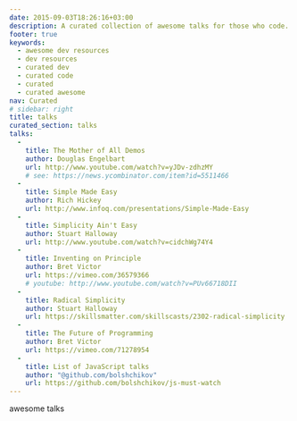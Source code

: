 ```yaml
---
date: 2015-09-03T18:26:16+03:00
description: A curated collection of awesome talks for those who code.
footer: true
keywords: 
  - awesome dev resources
  - dev resources
  - curated dev
  - curated code
  - curated
  - curated awesome
nav: Curated
# sidebar: right
title: talks
curated_section: talks
talks: 
  - 
    title: The Mother of All Demos
    author: Douglas Engelbart
    url: http://www.youtube.com/watch?v=yJDv-zdhzMY
    # see: https://news.ycombinator.com/item?id=5511466
  - 
    title: Simple Made Easy
    author: Rich Hickey
    url: http://www.infoq.com/presentations/Simple-Made-Easy
  - 
    title: Simplicity Ain't Easy
    author: Stuart Halloway
    url: http://www.youtube.com/watch?v=cidchWg74Y4
  - 
    title: Inventing on Principle
    author: Bret Victor
    url: https://vimeo.com/36579366
    # youtube: http://www.youtube.com/watch?v=PUv66718DII
  - 
    title: Radical Simplicity
    author: Stuart Halloway
    url: https://skillsmatter.com/skillscasts/2302-radical-simplicity
  - 
    title: The Future of Programming
    author: Bret Victor
    url: https://vimeo.com/71278954
  - 
    title: List of JavaScript talks
    author: "@github.com/bolshchikov"
    url: https://github.com/bolshchikov/js-must-watch
---
```


<p class="center caps">awesome talks</p>